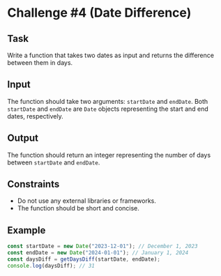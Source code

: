 # Challenge #4 (Date Difference)

## Task

Write a function that takes two dates as input and returns the difference between them in days.

## Input

The function should take two arguments: `startDate` and `endDate`. Both `startDate` and `endDate` are `Date` objects representing the start and end dates, respectively.

## Output

The function should return an integer representing the number of days between `startDate` and `endDate`.

## Constraints

- Do not use any external libraries or frameworks.
- The function should be short and concise.

## Example

```js
const startDate = new Date("2023-12-01"); // December 1, 2023
const endDate = new Date("2024-01-01"); // January 1, 2024
const daysDiff = getDaysDiff(startDate, endDate);
console.log(daysDiff); // 31
```
